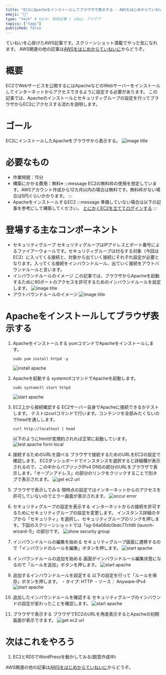```yaml
---
title: "EC2にApacheをインストールしてブラウザで表示する - AWSをはじめからていねいに"
emoji: "🐣"
type: "tech" # tech: 技術記事 / idea: アイデア
topics: ["tags"]
published: false
---
```

ていねいを心掛けたAWS記事です。スクリーンショット満載でやった気になれます。
AWS関連の他の記事は[AWSをはじめからていねいに](https://zenn.dev/sway/articles/aws_index_list)からどうぞ。

# 概要
EC2でWebサービスを公開するにはApacheなどのWebサーバーをインストールしてインターネットからアクセスできるように設定する必要があります。
この記事では、Apacheのインストールとセキュリティグループの設定を行ってブラウザからEC2にアクセスする流れを説明します。

# ゴール
EC2にインストールしたApacheをブラウザから表示する。
![image title](/images/aws_publish_apache/aws_publish_apache_goal.jpg)

# 必要なもの
- 作業時間：15分
- 構築にかかる費用：無料※
    :::message
    EC2の無料枠の使用を想定しています。AWSアカウント作成から12カ月以内の場合は無料です。無料枠がない場合は5円ぐらいかかります。
    :::
- ApacheをインストールするEC2
    :::message
    準備していない場合は以下の記事を参考にして構築してください。
     [とにかくEC2を立ててログインする](https://zenn.dev/sway/articles/aws_biginner_create_ec2)
    :::

# 登場する主なコンポーネント
- セキュリティグループ
セキュリティグループはIPアドレスとポート番号によるファイアーウォールです。セキュリティグループは付与する対象（今回はEC2）に入ってくる接続と、対象から出ていく接続にそれぞれ設定が必要となります。入ってくる接続をインバウンドルール、出ていく接続をアウトバウンドルールと言います。
- インバウンドルールのイメージ
この記事では、ブラウザからApacheを起動するために80ポートのアクセスを許可するためのインバウンドルールを設定します。
![image title](/images/aws_publish_apache/aws_publish_apache_description_sg_01.jpg)
- アウトバウンドルールのイメージ
![image title](/images/aws_publish_apache/aws_publish_apache_description_sg_02.jpg)

# Apacheをインストールしてブラウザ表示する

1. Apacheをインストールする
    yumコマンドでApacheをインストールします。
    ```
    sudo yum install httpd -y
    ```
    ![install apache](/images/aws_publish_apache/aws_publish_apache_tutorial_01.jpg)

1. Apacheを起動する
    systemctlコマンドでApacheを起動します。
    ```
    sudo systemctl start httpd
    ```
    ![start apache](/images/aws_publish_apache/aws_publish_apache_tutorial_02.jpg)

1. EC2上から接続確認する
    EC2サーバー自身でApacheに接続できるかテストします。
    テストはcurlコマンドで行います。コンテンツを全部みたくないのでheadを通しします。
    ```
    curl http://localhost | head
    ```
    以下のようにhtmlが変規約されれば正常に起動しています。
    ![test apache form local](/images/aws_publish_apache/aws_publish_apache_tutorial_03.jpg)

1. 接続するためのURLを調べる
    ブラウザで接続するためのURLをEC2の設定で確認します。
    EC2ダッシュボードでインスタンスを選択すると詳細欄が表示されるので、この中からパブリックIPv4 DNSの部分のURLをブラウザで表示します。「オープンアドレス」の部分のリンクをクリックすることで別タブで表示されます。
    ![get ec2 url](/images/aws_publish_apache/aws_publish_apache_tutorial_04.jpg)

1. ブラウザで表示してみる
    現時点の設定ではインターネットからのアクセスを許可していないのでエラー画面が表示されます。
    ![occur error](/images/aws_publish_apache/aws_publish_apache_tutorial_05.jpg)

1. セキュリティグループの設定を表示する
    インターネットからの接続を許可するためにセキュリティグループの設定を変更します。
    インスタンス詳細のタブから「セキュリティ」を選択し、セキュリティグループのリンクを押します。下図のスクリーンショットでは「sg-04a06dc0bdc77cfd6 (launch-wizard-1)」の部分です。
    ![show security group](/images/aws_publish_apache/aws_publish_apache_tutorial_06.jpg)

1. インバウンドルールの編集を始める
    セキュリティグループ画面に遷移するので「インバウンドのルールを編集」ボタンを押します。
    ![start apache](/images/aws_publish_apache/aws_publish_apache_tutorial_07.jpg)

1. インバウンドルールの追加を始める
    画面がインバウンドルール編集状態になるので「ルールを追加」ボタンを押します。
    ![start apache](/images/aws_publish_apache/aws_publish_apache_tutorial_08.jpg)

1. 追加するインバウンドルールを設定する
    以下の設定を行って「ルールを保存」ボタンを押します。
    ・タイプ:  HTTP
    ・ソース： Anyware-IPv4
    ![start apache](/images/aws_publish_apache/aws_publish_apache_tutorial_09.jpg)

1. 追加したインバウンドルールを確認する
    セキュリティグループのインバウンドの設定が変わったことを確認します。
    ![start apache](/images/aws_publish_apache/aws_publish_apache_tutorial_10.jpg)

1. ブラウザで表示する
    ブラウザでEC2のURLを再度表示するとApacheの初期画面が表示できます。
    ![get ec2 url](/images/aws_publish_apache/aws_publish_apache_tutorial_11.jpg)

# 次はこれをやろう
1. EC2とRDSでWordPressを動かしてみる(鋭意作成中)

AWS関連の他の記事は[AWSをはじめからていねいに](https://zenn.dev/sway/articles/aws_index_list)からどうぞ。
